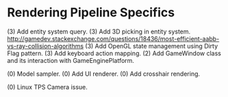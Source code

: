 Rendering Pipeline Specifics
===

(3) Add entity system query.
(3) Add 3D picking in entity system. http://gamedev.stackexchange.com/questions/18436/most-efficient-aabb-vs-ray-collision-algorithms
(3) Add OpenGL state management using Dirty Flag pattern.
(3) Add keyboard action mapping.
(2) Add GameWindow class and its interaction with GameEnginePlatform.

(0) Model sampler.
(0) Add UI renderer.
(0) Add crosshair rendering.

(0) Linux TPS Camera issue.
